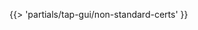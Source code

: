 <!-- The below partial is in the docs-tap/partials directory -->

{{> 'partials/tap-gui/non-standard-certs' }}
